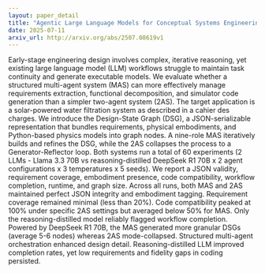 ```yaml
---
layout: paper_detail
title: "Agentic Large Language Models for Conceptual Systems Engineering and Design"
date: 2025-07-11
arxiv_url: http://arxiv.org/abs/2507.08619v1
---
```


Early-stage engineering design involves complex, iterative reasoning, yet existing large language model (LLM) workflows struggle to maintain task continuity and generate executable models. We evaluate whether a structured multi-agent system (MAS) can more effectively manage requirements extraction, functional decomposition, and simulator code generation than a simpler two-agent system (2AS). The target application is a solar-powered water filtration system as described in a cahier des charges. We introduce the Design-State Graph (DSG), a JSON-serializable representation that bundles requirements, physical embodiments, and Python-based physics models into graph nodes. A nine-role MAS iteratively builds and refines the DSG, while the 2AS collapses the process to a Generator-Reflector loop. Both systems run a total of 60 experiments (2 LLMs - Llama 3.3 70B vs reasoning-distilled DeepSeek R1 70B x 2 agent configurations x 3 temperatures x 5 seeds). We report a JSON validity, requirement coverage, embodiment presence, code compatibility, workflow completion, runtime, and graph size. Across all runs, both MAS and 2AS maintained perfect JSON integrity and embodiment tagging. Requirement coverage remained minimal (less than 20\%). Code compatibility peaked at 100\% under specific 2AS settings but averaged below 50\% for MAS. Only the reasoning-distilled model reliably flagged workflow completion. Powered by DeepSeek R1 70B, the MAS generated more granular DSGs (average 5-6 nodes) whereas 2AS mode-collapsed. Structured multi-agent orchestration enhanced design detail. Reasoning-distilled LLM improved completion rates, yet low requirements and fidelity gaps in coding persisted.
